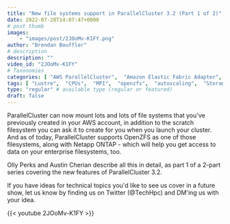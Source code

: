 ```yaml
---
title: "New file systems support in ParallelCluster 3.2 (Part 1 of 2)"
date: 2022-07-28T14:07:47+0000
# post thumb
images:
    - "images/post/2JOoMv-K1FY.png"
author: "Brendan Bouffler"
# description
description: ""
video_id: "2JOoMv-K1FY"
# Taxonomies
categories: [ "AWS ParallelCluster",  "Amazon Elastic Fabric Adapter",  "Amazon NICE DCV",  "Life Sciences", ]
tags: [ "Lustre",  "CPUs",  "MPI",  "openzfs",  "autoscaling",  "Storage",  "filesystems",  "DCV",  "cloud computing",  "EC2",  "ParallelCluster",  "HPC",  "vizualization",  "Schedulers",  "netapp ONTAP",  "technical computing",  "tightly-coupled",  "elastic fabric adapter",  "ZFS",  "bioinformatics",  "scientific computing",  "infiniband",  "elastic",  "High Performance Computing",  "virtualization",  "GPUs",  "lustre",  "EFA",  "techshorts", ]
type: "regular" # available type (regular or featured)
draft: false
---
```


ParallelCluster can now mount lots and lots of file systems that you've previously created in your AWS account, in addition to the scratch filesystem you can ask it to create for you when you launch your cluster. And as of today, ParallelCluster supports OpenZFS as one of those filesystems, along with Netapp ONTAP - which will help you get access to data on your enterprise filesystems, too.

Olly Perks and Austin Cherian describe all this in detail, as part 1 of a 2-part series covering the new features of ParallelCluster 3.2.

If you have ideas for technical topics you'd like to see us cover in a future show, let us know by finding us on Twitter (@TechHpc) and DM'ing us with your idea.

{{< youtube 2JOoMv-K1FY >}}